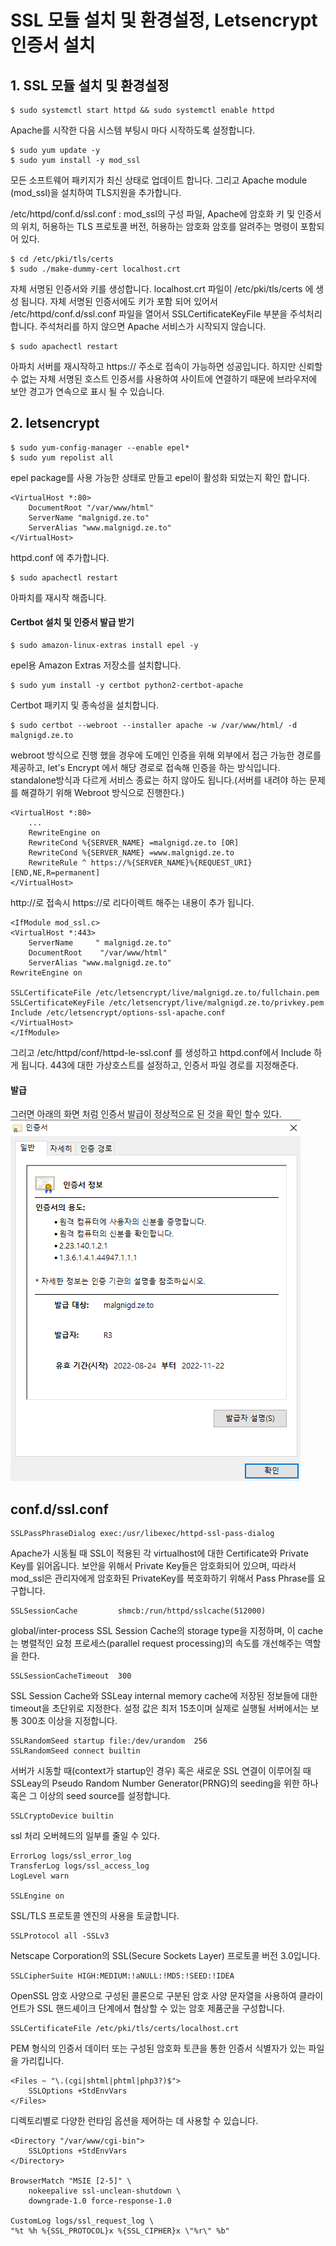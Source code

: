 # SSL 모듈 설치 및 환경설정, Letsencrypt 인증서 설치

## 1. SSL 모듈 설치 및 환경설정

	$ sudo systemctl start httpd && sudo systemctl enable httpd

Apache를 시작한 다음 시스템 부팅시 마다 시작하도록 설정합니다.

	$ sudo yum update -y
	$ sudo yum install -y mod_ssl

모든 소프트웨어 패키지가 최신 상태로 업데이트 합니다. 그리고 Apache module (mod_ssl)을 설치하여 TLS지원을 추가합니다.

/etc/httpd/conf.d/ssl.conf : mod_ssl의 구성 파일, Apache에 암호화 키 및 인증서의 위치, 허용하는 TLS 프로토콜 버전, 허용하는 암호화 암호를 알려주는 명령이 포함되어 있다.

	$ cd /etc/pki/tls/certs
	$ sudo ./make-dummy-cert localhost.crt

자체 서명된 인증서와 키를 생성합니다. localhost.crt 파일이 /etc/pki/tls/certs 에 생성 됩니다. 
자체 서명된 인증서에도 키가 포함 되어 있어서 /etc/httpd/conf.d/ssl.conf 파일을 열어서 SSLCertificateKeyFile 부분을 주석처리 합니다.
주석처리를 하지 않으면 Apache 서비스가 시작되지 않습니다.

	$ sudo apachectl restart

아파치 서버를 재시작하고 https:// 주소로 접속이 가능하면 성공입니다. 하지만 신뢰할 수 없는 자체 서명된 호스트 인증서를 사용하여 사이트에 연결하기 때문에 브라우저에 보안 경고가 연속으로 표시 될 수 있습니다.

## 2. letsencrypt

	$ sudo yum-config-manager --enable epel*
	$ sudo yum repolist all

epel package를 사용 가능한 상태로 만들고 epel이 활성화 되었는지 확인 합니다.

	<VirtualHost *:80>
		DocumentRoot "/var/www/html"
		ServerName "malgnigd.ze.to"
		ServerAlias "www.malgnigd.ze.to"
	</VirtualHost>

httpd.conf 에 추가합니다.

	$ sudo apachectl restart

아파치를 재시작 해줍니다.

#### Certbot 설치 및 인증서 발급 받기

	$ sudo amazon-linux-extras install epel -y

epel용 Amazon Extras 저장소를 설치합니다.

	$ sudo yum install -y certbot python2-certbot-apache

Certbot 패키지 및 종속성을 설치합니다.

	$ sudo certbot --webroot --installer apache -w /var/www/html/ -d malgnigd.ze.to

webroot 방식으로 진행 했을 경우에 도메인 인증을 위해 외부에서 접근 가능한 경로를 제공하고, let's Encrypt 에서 해당 경로로 접속해 인증을 하는 방식입니다.
standalone방식과 다르게 서비스 종료는 하지 않아도 됩니다.(서버를 내려야 하는 문제를 해결하기 위해 Webroot 방식으로 진행한다.)
		
	<VirtualHost *:80>
		...
		RewriteEngine on
		RewriteCond %{SERVER_NAME} =malgnigd.ze.to [OR]
		RewriteCond %{SERVER_NAME} =www.malgnigd.ze.to
		RewriteRule ^ https://%{SERVER_NAME}%{REQUEST_URI} [END,NE,R=permanent]
	</VirtualHost>


http://로 접속시 https://로 리다이렉트 해주는 내용이 추가 됩니다.


	<IfModule mod_ssl.c>
	<VirtualHost *:443>
		ServerName     " malgnigd.ze.to"
		DocumentRoot    "/var/www/html"
		ServerAlias "www.malgnigd.ze.to"
	RewriteEngine on

	SSLCertificateFile /etc/letsencrypt/live/malgnigd.ze.to/fullchain.pem
	SSLCertificateKeyFile /etc/letsencrypt/live/malgnigd.ze.to/privkey.pem
	Include /etc/letsencrypt/options-ssl-apache.conf
	</VirtualHost>
	</IfModule>

그리고 /etc/httpd/conf/httpd-le-ssl.conf 를 생성하고 httpd.conf에서 Include 하게 됩니다.
 443에 대한 가상호스트를 설정하고, 인증서 파일 경로를 지정해준다.

#### 발급

그러면 아래의 화면 처럼 인증서 발급이 정상적으로 된 것을 확인 할수 있다.
![이미지1](/img/그림5.png)

## conf.d/ssl.conf


	SSLPassPhraseDialog exec:/usr/libexec/httpd-ssl-pass-dialog

Apache가 시동될 때 SSL이 적용된 각 virtualhost에 대한 Certificate와 Private Key를 읽어옵니다. 보안을 위해서 Private Key들은 암호화되어 있으며, 따라서 mod_ssl은 관리자에게 암호화된 PrivateKey를 복호화하기 위해서 Pass Phrase를 요구합니다.

	SSLSessionCache         shmcb:/run/httpd/sslcache(512000)
global/inter-process SSL Session Cache의 storage type을 지정하며, 이 cache는 병렬적인 요청 프로세스(parallel request processing)의 속도를 개선해주는 역할을 한다.

	SSLSessionCacheTimeout  300

SSL Session Cache와 SSLeay internal memory cache에 저장된 정보들에 대한 timeout을 초단위로 지정한다. 설정 값은 최저 15초이며 실제로 실행될 서버에서는 보통 300초 이상을 지정합니다.

	SSLRandomSeed startup file:/dev/urandom  256
	SSLRandomSeed connect builtin

서버가 시동할 때(context가 startup인 경우) 혹은 새로운 SSL 연결이 이루어질 때 SSLeay의 Pseudo Random Number Generator(PRNG)의 seeding을 위한 하나 혹은 그 이상의 seed source를 설정합니다.

	SSLCryptoDevice builtin

ssl 처리 오버헤드의 일부를 줄일 수 있다.

	ErrorLog logs/ssl_error_log
	TransferLog logs/ssl_access_log
	LogLevel warn
	
	SSLEngine on

SSL/TLS 프로토콜 엔진의 사용을 토글합니다.

	SSLProtocol all -SSLv3

Netscape Corporation의 SSL(Secure Sockets Layer) 프로토콜 버전 3.0입니다.

	SSLCipherSuite HIGH:MEDIUM:!aNULL:!MD5:!SEED:!IDEA

OpenSSL 암호 사양으로 구성된 콜론으로 구분된 암호 사양 문자열을 사용하여 클라이언트가 SSL 핸드셰이크 단계에서 협상할 수 있는 암호 제품군을 구성합니다.

	SSLCertificateFile /etc/pki/tls/certs/localhost.crt
PEM 형식의 인증서 데이터 또는 구성된 암호화 토큰을 통한 인증서 식별자가 있는 파일을 가리킵니다.


	<Files ~ "\.(cgi|shtml|phtml|php3?)$">
		SSLOptions +StdEnvVars
	</Files>
디렉토리별로 다양한 런타임 옵션을 제어하는 ​​데 사용할 수 있습니다. 

	<Directory "/var/www/cgi-bin">
		SSLOptions +StdEnvVars
	</Directory>

	BrowserMatch "MSIE [2-5]" \
		nokeepalive ssl-unclean-shutdown \
		downgrade-1.0 force-response-1.0

	CustomLog logs/ssl_request_log \
	"%t %h %{SSL_PROTOCOL}x %{SSL_CIPHER}x \"%r\" %b"

                                
